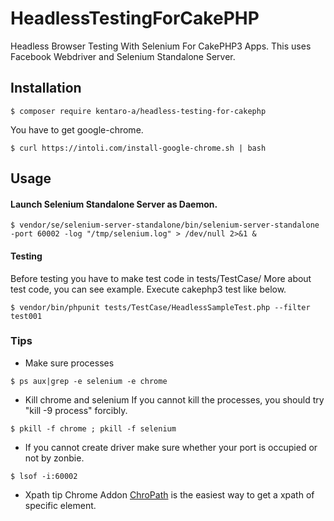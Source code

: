 # HeadlessTestingForCakePHP
Headless Browser Testing With Selenium For CakePHP3 Apps.
This uses Facebook Webdriver and Selenium Standalone Server.


## Installation
```
$ composer require kentaro-a/headless-testing-for-cakephp
```

 You have to get google-chrome.
```
$ curl https://intoli.com/install-google-chrome.sh | bash
```



## Usage

#### Launch Selenium Standalone Server as Daemon.
```
$ vendor/se/selenium-server-standalone/bin/selenium-server-standalone -port 60002 -log "/tmp/selenium.log" > /dev/null 2>&1 &
```



#### Testing
Before testing you have to make test code in tests/TestCase/
More about test code, you can see example.
Execute cakephp3 test like below.
```
$ vendor/bin/phpunit tests/TestCase/HeadlessSampleTest.php --filter test001
```



### Tips

- Make sure processes
```
$ ps aux|grep -e selenium -e chrome
```

- Kill chrome and selenium
If you cannot kill the processes, you should try "kill -9 process" forcibly.
```
$ pkill -f chrome ; pkill -f selenium
```

- If you cannot create driver make sure whether your port is occupied or not by zonbie.
```
$ lsof -i:60002
```


- Xpath tip
Chrome Addon [ChroPath](https://chrome.google.com/webstore/detail/chropath/ljngjbnaijcbncmcnjfhigebomdlkcjo) is the easiest way to get a xpath of specific element.


